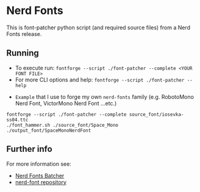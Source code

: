 # Nerd Fonts

This is font-patcher python script (and required source files) from a Nerd Fonts release.

## Running

* To execute run: `fontforge --script ./font-patcher --complete <YOUR FONT FILE>`
* For more CLI options and help: `fontforge --script ./font-patcher --help`

- `Example` that I use to forge my own `nerd-fonts` family (e.g. RobotoMono Nerd Font, VictorMono Nerd Font ...etc.)
```shell
fontforge --script ./font-patcher --complete source_font/iosevka-ss04.ttc
./font_hammer.sh ./source_font/Space_Mono ./output_font/SpaceMonoNerdFont
```

## Further info

For more information see:
- [Nerd Fonts Batcher](https://github.com/ryanoasis/nerd-fonts/)
- [nerd-font repository](https://github.com/ryanoasis/nerd-fonts/releases/latest/)
